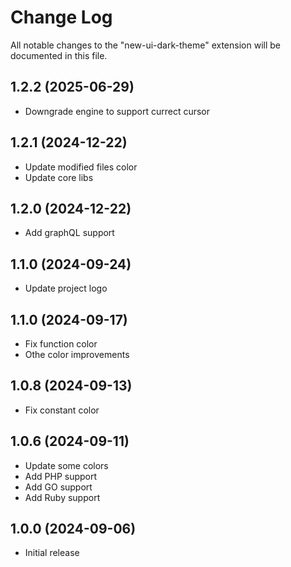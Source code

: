 # Change Log

All notable changes to the "new-ui-dark-theme" extension will be documented in this file.

## 1.2.2 (2025-06-29)

- Downgrade engine to support currect cursor

## 1.2.1 (2024-12-22)

- Update modified files color
- Update core libs

## 1.2.0 (2024-12-22)

- Add graphQL support

## 1.1.0 (2024-09-24)

- Update project logo

## 1.1.0 (2024-09-17)

- Fix function color
- Othe color improvements

## 1.0.8 (2024-09-13)

- Fix constant color

## 1.0.6 (2024-09-11)

- Update some colors
- Add PHP support
- Add GO support
- Add Ruby support

## 1.0.0 (2024-09-06)

- Initial release
